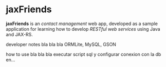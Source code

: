 jaxFriends
==========

**jaxFriends** is an _contact management_ web app, developed as a sample application for learning how to develop _RESTful web services_ using Java and JAX-RS.


developer notes bla bla bla ORMLite, MySQL, GSON

how to use bla bla bla executar script sql y configurar conexion con la db en...